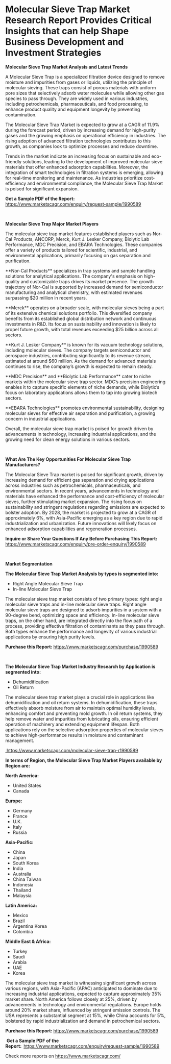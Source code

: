 <p><h1>Molecular Sieve Trap Market Research Report Provides Critical Insights that can help Shape Business Development and Investment Strategies</h1></p><p><strong>Molecular Sieve Trap Market Analysis and Latest Trends</strong></p>
<p><p>A Molecular Sieve Trap is a specialized filtration device designed to remove moisture and impurities from gases or liquids, utilizing the principle of molecular sieving. These traps consist of porous materials with uniform pore sizes that selectively adsorb water molecules while allowing other gas species to pass through. They are widely used in various industries, including petrochemicals, pharmaceuticals, and food processing, to enhance product quality and equipment longevity by preventing contamination.</p><p>The Molecular Sieve Trap Market is expected to grow at a CAGR of 11.9% during the forecast period, driven by increasing demand for high-purity gases and the growing emphasis on operational efficiency in industries. The rising adoption of advanced filtration technologies contributes to this growth, as companies look to optimize processes and reduce downtime. </p><p>Trends in the market indicate an increasing focus on sustainable and eco-friendly solutions, leading to the development of improved molecular sieve materials that offer enhanced adsorption capabilities. Moreover, the integration of smart technologies in filtration systems is emerging, allowing for real-time monitoring and maintenance. As industries prioritize cost-efficiency and environmental compliance, the Molecular Sieve Trap Market is poised for significant expansion.</p></p>
<p><strong>Get a Sample PDF of the Report:&nbsp;</strong> <a href="https://www.marketscagr.com/enquiry/request-sample/1990589?utm_campaign=3442&utm_medium=2&utm_source=Github&utm_content=ia&utm_term=10042025&utm_id=molecular-sieve-trap">https://www.marketscagr.com/enquiry/request-sample/1990589</a></p>
<p>&nbsp;</p>
<p><strong>Molecular Sieve Trap Major Market Players</strong></p>
<p><p>The molecular sieve trap market features established players such as Nor-Cal Products, ANCORP, Merck, Kurt J. Lesker Company, Biolytic Lab Performance, MDC Precision, and EBARA Technologies. These companies offer a variety of products tailored for scientific, industrial, and environmental applications, primarily focusing on gas separation and purification.</p><p>**Nor-Cal Products** specializes in trap systems and sample handling solutions for analytical applications. The company's emphasis on high-quality and customizable traps drives its market presence. The growth trajectory of Nor-Cal is supported by increased demand for semiconductor manufacturing and analytical chemistry, with estimated revenues surpassing $20 million in recent years.</p><p>**Merck** operates on a broader scale, with molecular sieves being a part of its extensive chemical solutions portfolio. This diversified company benefits from its established global distribution network and continuous investments in R&D. Its focus on sustainability and innovation is likely to propel future growth, with total revenues exceeding $25 billion across all sectors.</p><p>**Kurt J. Lesker Company** is known for its vacuum technology solutions, including molecular sieves. The company targets semiconductor and aerospace industries, contributing significantly to its revenue stream, estimated at around $60 million. As the demand for advanced materials continues to rise, the company’s growth is expected to remain steady.</p><p>**MDC Precision** and **Biolytic Lab Performance** cater to niche markets within the molecular sieve trap sector. MDC’s precision engineering enables it to capture specific elements of niche demands, while Biolytic’s focus on laboratory applications allows them to tap into growing biotech sectors.</p><p>**EBARA Technologies** promotes environmental sustainability, designing molecular sieves for effective air separation and purification, a growing concern in industrial applications.</p><p>Overall, the molecular sieve trap market is poised for growth driven by advancements in technology, increasing industrial applications, and the growing need for clean energy solutions in various sectors.</p></p>
<p>&nbsp;</p>
<p><strong>What Are The Key Opportunities For Molecular Sieve Trap Manufacturers?</strong></p>
<p><p>The Molecular Sieve Trap market is poised for significant growth, driven by increasing demand for efficient gas separation and drying applications across industries such as petrochemicals, pharmaceuticals, and environmental sectors. In recent years, advancements in technology and materials have enhanced the performance and cost-efficiency of molecular sieves, further stimulating market expansion. The rising focus on sustainability and stringent regulations regarding emissions are expected to bolster adoption. By 2028, the market is projected to grow at a CAGR of approximately 6%, with Asia-Pacific emerging as a key region due to rapid industrialization and urbanization. Future innovations will likely focus on enhanced adsorption capabilities and regeneration processes.</p></p>
<p><strong>Inquire or Share Your Questions If Any Before Purchasing This Report:</strong> <a href="https://www.marketscagr.com/enquiry/pre-order-enquiry/1990589?utm_campaign=3442&utm_medium=2&utm_source=Github&utm_content=ia&utm_term=10042025&utm_id=molecular-sieve-trap">https://www.marketscagr.com/enquiry/pre-order-enquiry/1990589</a></p>
<p>&nbsp;</p>
<p><strong>Market Segmentation</strong></p>
<p><strong>The Molecular Sieve Trap Market Analysis by types is segmented into:</strong></p>
<p><ul><li>Right Angle Molecular Sieve Trap</li><li>In-line Molecular Sieve Trap</li></ul></p>
<p><p>The molecular sieve trap market consists of two primary types: right angle molecular sieve traps and in-line molecular sieve traps. Right angle molecular sieve traps are designed to adsorb impurities in a system with a 90-degree bend, optimizing space and efficiency. In-line molecular sieve traps, on the other hand, are integrated directly into the flow path of a process, providing effective filtration of contaminants as they pass through. Both types enhance the performance and longevity of various industrial applications by ensuring high purity levels.</p></p>
<p><strong>Purchase this Report:&nbsp;</strong><a href="https://www.marketscagr.com/purchase/1990589?utm_campaign=3442&utm_medium=2&utm_source=Github&utm_content=ia&utm_term=10042025&utm_id=molecular-sieve-trap">https://www.marketscagr.com/purchase/1990589</a></p>
<p>&nbsp;</p>
<p><strong>The Molecular Sieve Trap Market Industry Research by Application is segmented into:</strong></p>
<p><ul><li>Dehumidification</li><li>Oil Return</li></ul></p>
<p><p>The molecular sieve trap market plays a crucial role in applications like dehumidification and oil return systems. In dehumidification, these traps effectively absorb moisture from air to maintain optimal humidity levels, enhancing comfort and preventing mold growth. In oil return systems, they help remove water and impurities from lubricating oils, ensuring efficient operation of machinery and extending equipment lifespan. Both applications rely on the selective adsorption properties of molecular sieves to achieve high-performance results in moisture and contaminant management.</p></p>
<p><a href="https://www.marketscagr.com/molecular-sieve-trap-r1990589?utm_campaign=3442&utm_medium=2&utm_source=Github&utm_content=ia&utm_term=10042025&utm_id=molecular-sieve-trap">&nbsp;https://www.marketscagr.com/molecular-sieve-trap-r1990589</a></p>
<p><strong>In terms of Region, the Molecular Sieve Trap Market Players available by Region are:</strong></p>
<p>
    <p> <strong> North America: </strong>
        <ul>
            <li>United States</li>
            <li>Canada</li>
        </ul>
        </p> 
    <p> <strong> Europe: </strong>
        <ul>
            <li>Germany</li>
            <li>France</li>
            <li>U.K.</li>
            <li>Italy</li>
            <li>Russia</li>
        </ul>
        </p> 
    <p> <strong> Asia-Pacific: </strong>
        <ul>
            <li>China</li>
            <li>Japan</li>
            <li>South Korea</li>
            <li>India</li>
            <li>Australia</li>
            <li>China Taiwan</li>
            <li>Indonesia</li>
            <li>Thailand</li>
            <li>Malaysia</li>
        </ul>
        </p> 
    <p> <strong> Latin America: </strong>
        <ul>
            <li>Mexico</li>
            <li>Brazil</li>
            <li>Argentina Korea</li>
            <li>Colombia</li>
        </ul>
        </p> 
    <p> <strong> Middle East & Africa: </strong>
        <ul>
            <li>Turkey</li>
            <li>Saudi</li>
            <li>Arabia</li>
            <li>UAE</li>
            <li>Korea</li>
        </ul>
    </p>
    </p>
<p><p>The molecular sieve trap market is witnessing significant growth across various regions, with Asia-Pacific (APAC) anticipated to dominate due to increasing industrial applications, expected to capture approximately 35% market share. North America follows closely at 25%, driven by advancements in technology and environmental regulations. Europe holds around 20% market share, influenced by stringent emission controls. The USA represents a substantial segment at 15%, while China accounts for 5%, bolstered by rapid industrialization and demand in petrochemical sectors.</p></p>
<p><strong>Purchase this Report: </strong><a href="https://www.marketscagr.com/purchase/1990589?utm_campaign=3442&utm_medium=2&utm_source=Github&utm_content=ia&utm_term=10042025&utm_id=molecular-sieve-trap">https://www.marketscagr.com/purchase/1990589</a></p>
<p>&nbsp;<strong>Get a Sample PDF of the Report:&nbsp;&nbsp;</strong><a href="https://www.marketscagr.com/enquiry/request-sample/1990589?utm_campaign=3442&utm_medium=2&utm_source=Github&utm_content=ia&utm_term=10042025&utm_id=molecular-sieve-trap">https://www.marketscagr.com/enquiry/request-sample/1990589</a></p>
<p><strong></strong></p>
<p>Check more reports on <a href="https://www.marketscagr.com/?utm_campaign=3442&utm_medium=2&utm_source=Github&utm_content=ia&utm_term=10042025&utm_id=molecular-sieve-trap">https://www.marketscagr.com/</a></p>
